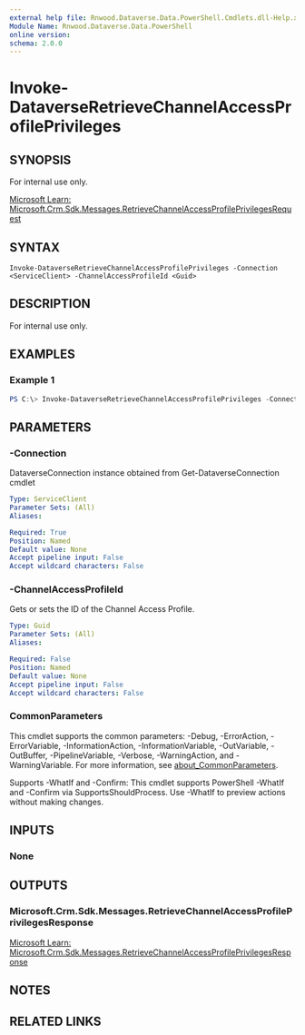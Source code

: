 ```yaml
---
external help file: Rnwood.Dataverse.Data.PowerShell.Cmdlets.dll-Help.xml
Module Name: Rnwood.Dataverse.Data.PowerShell
online version:
schema: 2.0.0
---
```


# Invoke-DataverseRetrieveChannelAccessProfilePrivileges

## SYNOPSIS
For internal use only.

[Microsoft Learn: Microsoft.Crm.Sdk.Messages.RetrieveChannelAccessProfilePrivilegesRequest](https://learn.microsoft.com/dotnet/api/Microsoft.Crm.Sdk.Messages.RetrieveChannelAccessProfilePrivilegesRequest)

## SYNTAX

```
Invoke-DataverseRetrieveChannelAccessProfilePrivileges -Connection <ServiceClient> -ChannelAccessProfileId <Guid>
```

## DESCRIPTION
For internal use only.

## EXAMPLES

### Example 1
```powershell
PS C:\> Invoke-DataverseRetrieveChannelAccessProfilePrivileges -Connection <ServiceClient> -ChannelAccessProfileId <Guid>
```

## PARAMETERS

### -Connection
DataverseConnection instance obtained from Get-DataverseConnection cmdlet

```yaml
Type: ServiceClient
Parameter Sets: (All)
Aliases:

Required: True
Position: Named
Default value: None
Accept pipeline input: False
Accept wildcard characters: False
```

### -ChannelAccessProfileId
Gets or sets the ID of the Channel Access Profile.

```yaml
Type: Guid
Parameter Sets: (All)
Aliases:

Required: False
Position: Named
Default value: None
Accept pipeline input: False
Accept wildcard characters: False
```

### CommonParameters
This cmdlet supports the common parameters: -Debug, -ErrorAction, -ErrorVariable, -InformationAction, -InformationVariable, -OutVariable, -OutBuffer, -PipelineVariable, -Verbose, -WarningAction, and -WarningVariable. For more information, see [about_CommonParameters](http://go.microsoft.com/fwlink/?LinkID=113216).

Supports -WhatIf and -Confirm: This cmdlet supports PowerShell -WhatIf and -Confirm via SupportsShouldProcess. Use -WhatIf to preview actions without making changes.

## INPUTS

### None
## OUTPUTS

### Microsoft.Crm.Sdk.Messages.RetrieveChannelAccessProfilePrivilegesResponse
[Microsoft Learn: Microsoft.Crm.Sdk.Messages.RetrieveChannelAccessProfilePrivilegesResponse](https://learn.microsoft.com/dotnet/api/Microsoft.Crm.Sdk.Messages.RetrieveChannelAccessProfilePrivilegesResponse)
## NOTES

## RELATED LINKS
